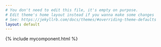 ```yaml
---
# You don't need to edit this file, it's empty on purpose.
# Edit theme's home layout instead if you wanna make some changes
# See: https://jekyllrb.com/docs/themes/#overriding-theme-defaults
layout: default
---
```


<script>
{% include scala-js-tutorial-fastopt.js %}
</script>


{% include mycomponent.html %}


    
